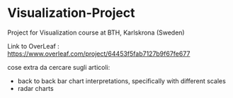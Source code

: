 # Visualization-Project
Project for Visualization course at BTH, Karlskrona (Sweden)

Link to OverLeaf : https://www.overleaf.com/project/64453f5fab7127b9f67fe677

cose extra da cercare sugli articoli:
- back to back bar chart interpretations, specifically with different scales
- radar charts
